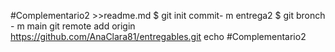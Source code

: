 #Complementario2 >>readme.md
$ git init commit- m  entrega2
$ git bronch - m main
git remote add origin https://github.com/AnaClara81/entregables.git
echo #Complementario2
